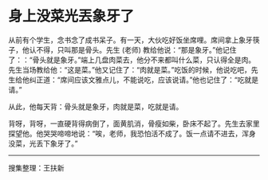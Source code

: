 # 身上没菜光丟象牙了

从前有个学生，念书念了成书呆子。有一天，大伙吃好饭坐席哩。席间拿上象牙筷子，他认不得，只叫那是骨头。先生 (老师) 教给他说：“那是象牙。”他记住了：：“骨头就是象牙。”端上几盘肉菜去，他分不来都叫什么菜，只认得全是肉。先生当场教给他：“这是菜。”他又记住了：“肉就是菜。”吃饭的时候，他说吃吧，先生给他纠正道：“席间应该文雅点儿，不能说吃，应该说请。”他也记住了：“吃就是请。”

从此，他每天背：骨头就是象牙，肉就是菜，吃就是请。

背呀，背呀，一直硬背得病倒了，面黄肌消，骨瘦如柴，卧床不起了。先生去家里探望他。他哭哭啼啼地说：“唉，老师，我恐怕活不成了。饭一点请不进去，浑身没菜，光丢下象牙了。”

---

搜集整理：王扶新
